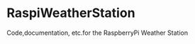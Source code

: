 RaspiWeatherStation
===================

Code,documentation, etc.for the RaspberryPi Weather Station
